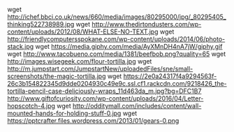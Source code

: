 wget http://ichef.bbci.co.uk/news/660/media/images/80295000/jpg/_80295405_thinking522738989.jpg
wget http://www.thedirtondusters.com/wp-content/uploads/2012/08/WHAT-ELSE-NO-TEXT.jpg
wget http://friendlycomputersspokane.com/wp-content/uploads/2014/06/photo-stack.jpg
wget https://media.giphy.com/media/AyXMnDH4nA7jW/giphy.gif
wget http://www.tacobueno.com/media/1381/beefbob.png?quality=65
wget http://images.wisegeek.com/flour-tortilla.jpg
wget http://m.jumpstart.com/JumpstartNew/uploadedFiles/sne/small-screenshots/the-magic-tortilla.jpg
wget https://2e0a24317f4a9294563f-26c3b154822345d9dde0204930c49e9c.ssl.cf1.rackcdn.com/9218426_the-tortilla-pencil-case-deliciously-wraps_11d463da_m.jpg?bg=DFC1B7
http://www.giftofcuriosity.com/wp-content/uploads/2016/04/Letter-hopscotch-4.jpg
wget http://odditymall.com/includes/content/wall-mounted-hands-for-holding-stuff-0.jpg
wget https://pptcrafter.files.wordpress.com/2013/01/gears-0.png
